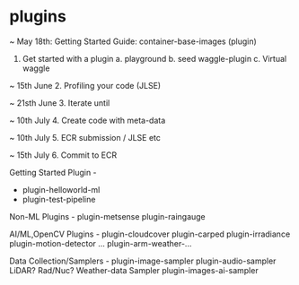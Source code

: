 # plugins

~ May 18th:
Getting Started Guide: 
container-base-images (plugin)

1. Get started with a plugin 
	a. playground 
	b. seed waggle-plugin
	c. Virtual waggle 

~ 15th June
2. Profiling your code (JLSE) 

~ 21sth June
3. Iterate until 

~ 10th July
4. Create code with meta-data 

~ 10th July
5. ECR submission / JLSE etc 

~ 15th July
6. Commit to ECR


Getting Started Plugin - 
* plugin-helloworld-ml
* plugin-test-pipeline

Non-ML Plugins - 
	plugin-metsense
	plugin-raingauge
	
AI/ML,OpenCV Plugins - 
	plugin-cloudcover
	plugin-carped
	plugin-irradiance
	plugin-motion-detector
	...
	plugin-arm-weather-...
	
Data Collection/Samplers - 
	plugin-image-sampler
	plugin-audio-sampler
        LiDAR? 
	Rad/Nuc?
	Weather-data Sampler
	plugin-images-ai-sampler
